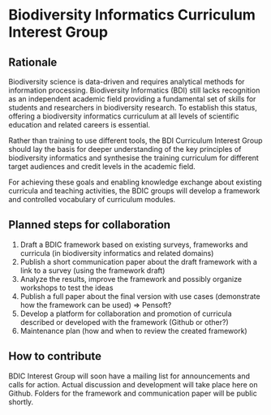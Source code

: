 # Biodiversity Informatics Curriculum Interest Group

## Rationale
 
Biodiversity science is data-driven and requires analytical methods for information processing. Biodiversity Informatics (BDI) still lacks recognition as an independent academic field providing a fundamental set of skills for students and researchers in biodiversity research. To establish this status, offering a biodiversity informatics curriculum at all levels of scientific education and related careers is essential.

Rather than training to use different tools, the BDI Curriculum Interest Group should lay the basis for deeper understanding of the key principles of biodiversity informatics and synthesise the training curriculum for different target audiences and credit levels in the academic field.

For achieving these goals and enabling knowledge exchange about existing curricula and teaching activities, the BDIC groups will develop a framework and controlled vocabulary of curriculum modules.

## Planned steps for collaboration
1. Draft a BDIC framework based on existing surveys, frameworks and curricula (in biodiversity informatics and related domains)
2. Publish a short communication paper about the draft framework with a link to a survey (using the framework draft)
3. Analyze the results, improve the framework and possibly organize workshops to test the ideas
4. Publish a full paper about the final version with use cases (demonstrate how the framework can be used) => Pensoft?
5. Develop a platform for collaboration and promotion of curricula described or developed with the framework (Github or other?)
6. Maintenance plan (how and when to review the created framework)


## How to contribute

BDIC Interest Group will soon have a mailing list for announcements and calls for action. Actual discussion and development will take place here on Github. Folders for the framework and communication paper will be public shortly.
